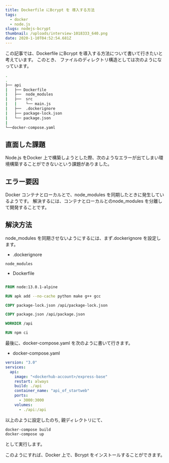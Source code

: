 ```yaml
---
title: Dockerfile にBcrypt を 導入する方法
tags: 
  - docker
  - node.js 
slugs: nodejs-bcrypt
thumbnail: /uploads/interview-1018333_640.png
date: 2020-1-10T04:52:54.681Z
---
```


この記事では、Dockerfile にBcrypt を導入する方法について書いて行きたいと考えています。
このとき、 ファイルのディレクトリ構造としては次のようになっています。
```bash
.
.
├── api
|   ├── Dockerfile
|   ├──  node_modules
|   ├──  src
|   |    └── main.js 
|   ├──  .dockerignore
|   ├── package-lock.json
|   └── package.json
|
└──docker-compose.yaml

```

## 直面した課題
Node.js をDocker 上で構築しようとした際、次のようなエラーが出てしまい環境構築することができないという課題がありました。






## エラー要因
Docker コンテナとローカルとで、node_modules を同期したときに発生しているようです。
解決するには、コンテナとローカルとのnode_modules を分離して開発することです。
## 解決方法
node_modules を同期させないようにするには、まず.dockerignore を設定します。
- .dockerignore

```
node_modules
```
- Dockerfile
```Dockerfile

FROM node:13.0.1-alpine 

RUN apk add --no-cache python make g++ gcc 

COPY package-lock.json /api/package-lock.json

COPY package.json /api/package.json

WORKDIR /api

RUN npm ci

```
最後に、docker-compose.yaml を次のように書いて行きます。

- docker-compose.yaml
```yaml
version: "3.0"
services:
  api:
    image: "<dockerhub-account>/express-base"
    restart: always
    build: ./api
    container_name: "api_of_startweb"
    ports:
      - 3000:3000
    volumes: 
      - ./api:/api
```

以上のように設定したのち, 親ディレクトリにて、
```
docker-compose build
docker-compose up
```
として実行します。

このようにすれば、Docker 上で、Bcrypt をインストールすることができます。

